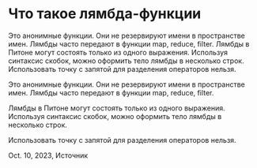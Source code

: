 # Что такое лямбда-функции

Это анонимные функции. Они не резервируют имени в пространстве имен. Лямбды часто передают в функции map, reduce, filter.
Лямбды в Питоне могут состоять только из одного выражения. Используя синтаксис скобок, можно оформить тело лямбды в несколько строк.
Использовать точку с запятой для разделения операторов нельзя.

Это анонимные функции. Они не резервируют имени в пространстве имен. Лямбды часто передают в функции map, reduce, filter.

Лямбды в Питоне могут состоять только из одного выражения. Используя синтаксис скобок, можно оформить тело лямбды в несколько строк.

Использовать точку с запятой для разделения операторов нельзя.

Oct. 10, 2023, Источник

